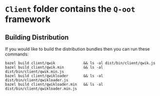 # `Client` folder contains the `Q-oot` framework

## Building Distribution

If you would like to build the distribution bundles then you can run these commands:

```
bazel build client/qwik             && ls -al dist/bin/client/qwik.js
bazel build client/qwik.min         && ls -al dist/bin/client/qwik.min.js
bazel build client/qwikloader       && ls -al dist/bin/client/qwikloader.js
bazel build client/qwikloader.min   && ls -al dist/bin/client/qwikloader.min.js
```
